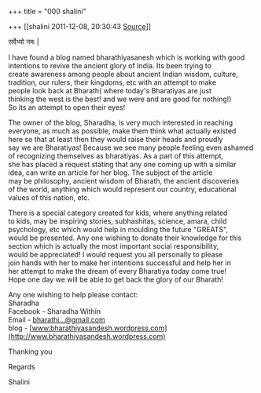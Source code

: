 +++
title = "000 shalini"

+++
[[shalini	2011-12-08, 20:30:43 [Source](https://groups.google.com/g/bvparishat/c/04Uz3nZPyeQ)]]



सर्वेभ्यो नमः \|

I have found a blog named bharathiyasanesh which is working with good  
intentions to revive the ancient glory of India. Its been trying to  
create awareness among people about ancient Indian wisdom, culture,  
tradition, our rulers, their kingdoms, etc with an attempt to make  
people look back at Bharath( where today's Bharatiyas are just  
thinking the west is the best! and we were and are good for nothing!)  
So its an attempt to open their eyes!

The owner of the blog, Sharadha, is very much interested in reaching  
everyone, as much as possible, make them think what actually existed  
here so that at least then they would raise their heads and proudly  
say we are Bharatiyas! Because we see many people feeling even ashamed  
of recognizing themselves as bharatiyas. As a part of this attempt,  
she has placed a request stating that any one coming up with a similar  
idea, can write an article for her blog. The subject of the article  
may be philosophy, ancient wisdom of Bharath, the ancient discoveries  
of the world, anything which would represent our country, educational  
values of this nation, etc.

There is a special category created for kids, where anything related  
to kids, may be inspiring stories, subhashitas, science, amara, child  
psychology, etc which would help in moulding the future "GREATS",  
would be presented. Any one wishing to donate their knowledge for this  
section which is actually the most important social responsibility,  
would be appreciated! I would request you all personally to please  
join hands with her to make her intentions successful and help her in  
her attempt to make the dream of every Bharatiya today come true!  
Hope one day we will be able to get back the glory of our Bharath!

Any one wishing to help please contact:  
Sharadha  
Facebook - Sharadha Within  
Email - [bharathi...@gmail.com]()  
blog - [www.bharathiyasandesh.wordpress.com](http://www.bharathiyasandesh.wordpress.com)

Thanking you

Regards

Shalini  

